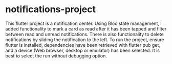 # notifications-project
This flutter project is a notification center. Using Bloc state management, I added functionality to mark a card as read after it has been tapped and filter between read and unread notifications. There is also functionality to delete notifications by sliding the notification to the left. To run the project, ensure flutter is installed, dependencies have been retrieved with flutter pub get, and a device (Web browser, desktop or emulator) has been selected. It is best to select the run without debugging option.
